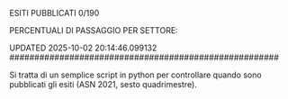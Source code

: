 ESITI PUBBLICATI 0/190 

PERCENTUALI DI PASSAGGIO PER SETTORE:

UPDATED 2025-10-02 20:14:46.099132
###################################################### 

Si tratta di un semplice script in python per controllare quando sono pubblicati gli esiti (ASN 2021, sesto quadrimestre).

